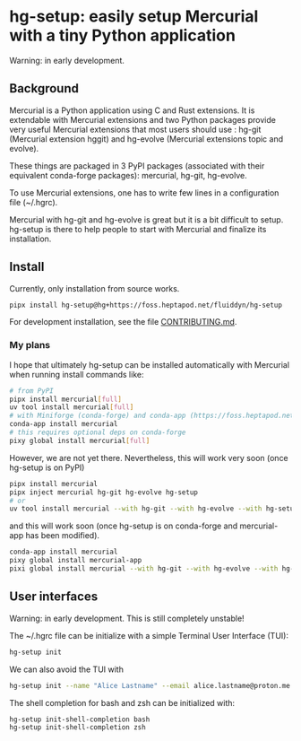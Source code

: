 # hg-setup: easily setup Mercurial with a tiny Python application

Warning: in early development.

## Background

Mercurial is a Python application using C and Rust extensions. It is extendable with
Mercurial extensions and two Python packages provide very useful Mercurial extensions
that most users should use : hg-git (Mercurial extension hggit) and hg-evolve (Mercurial
extensions topic and evolve).

These things are packaged in 3 PyPI packages (associated with their equivalent
conda-forge packages): mercurial, hg-git, hg-evolve.

To use Mercurial extensions, one has to write few lines in a configuration file
(~/.hgrc).

Mercurial with hg-git and hg-evolve is great but it is a bit difficult to setup. hg-setup
is there to help people to start with Mercurial and finalize its installation.

## Install

Currently, only installation from source works.

```sh
pipx install hg-setup@hg+https://foss.heptapod.net/fluiddyn/hg-setup
```

For development installation, see the file [CONTRIBUTING.md](./CONTRIBUTING.md).

### My plans

I hope that ultimately hg-setup can be installed automatically with Mercurial when
running install commands like:

```sh
# from PyPI
pipx install mercurial[full]
uv tool install mercurial[full]
# with Miniforge (conda-forge) and conda-app (https://foss.heptapod.net/fluiddyn/conda-app)
conda-app install mercurial
# this requires optional deps on conda-forge
pixy global install mercurial[full]
```

However, we are not yet there. Nevertheless, this will work very soon (once hg-setup is
on PyPI)

```sh
pipx install mercurial
pipx inject mercurial hg-git hg-evolve hg-setup
# or
uv tool install mercurial --with hg-git --with hg-evolve --with hg-setup
```

and this will work soon (once hg-setup is on conda-forge and mercurial-app has been
modified).

```sh
conda-app install mercurial
pixy global install mercurial-app
pixi global install mercurial --with hg-git --with hg-evolve --with hg-setup
```

## User interfaces

Warning: in early development. This is still completely unstable!

The ~/.hgrc file can be initialize with a simple Terminal User Interface (TUI):

```sh
hg-setup init
```

We can also avoid the TUI with

```sh
hg-setup init --name "Alice Lastname" --email alice.lastname@proton.me --auto
```

The shell completion for bash and zsh can be initialized with:

```sh
hg-setup init-shell-completion bash
hg-setup init-shell-completion zsh
```
